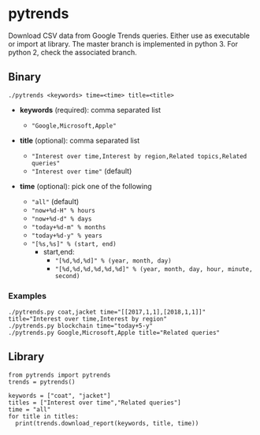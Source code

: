 # pytrends

Download CSV data from Google Trends queries. Either use as executable or import at library. The master branch is implemented in python 3. For python 2, check the associated branch.

## Binary
```
./pytrends <keywords> time=<time> title=<title>
```

 * **keywords** (required): comma separated list
   - `"Google,Microsoft,Apple"`
 
 * **title** (optional): comma separated list
   - `"Interest over time,Interest by region,Related topics,Related queries"`
   - `"Interest over time"` (default)
 
 * **time** (optional): pick one of the following
   - `"all"` (default)
   - `"now+%d-H" % hours`
   - `"now+%d-d" % days`
   - `"today+%d-m" % months`
   - `"today+%d-y" % years`
   - `"[%s,%s]" % (start, end)`
     - start,end: 
       - `"[%d,%d,%d]" % (year, month, day)`
       - `"[%d,%d,%d,%d,%d,%d]" % (year, month, day, hour, minute, second)`

### Examples
```
./pytrends.py coat,jacket time="[[2017,1,1],[2018,1,1]]" title="Interest over time,Interest by region"
./pytrends.py blockchain time="today+5-y"
./pytrends.py Google,Microsoft,Apple title="Related queries"
```

## Library

```
from pytrends import pytrends
trends = pytrends()

keywords = ["coat", "jacket"]
titles = ["Interest over time","Related queries"]
time = "all"
for title in titles:
  print(trends.download_report(keywords, title, time))
```
